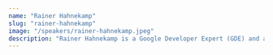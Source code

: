 ```yaml
---
name: "Rainer Hahnekamp"
slug: "rainer-hahnekamp"
image: "/speakers/rainer-hahnekamp.jpeg"
description: "Rainer Hahnekamp is a Google Developer Expert (GDE) and a trusted collaborator on the NgRx team. He works as a trainer and consultant in the Angular Architects expert network and runs ng-news, a weekly Angular newsletter."
---
```

